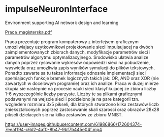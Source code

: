 # impulseNeuronInterface
 Environment supporting AI network design and learning
 
[Praca_magisterska.pdf](https://github.com/PawelKozminskiPoznan/impulseNeuronInterface/files/8861002/Praca_magisterska.pdf)


Praca prezentuje program komputerowy z interfejsem graficznym umozliwiajacy uzytkownikowi
projektowanie sieci impulsujacej na dwóch zaimplementowanych zbiorach danych, modyfikacje
parametrów sieci i parametrów algorytmu optymalizacyjnego. Srodowisko ułatwia analize danych
poprzez rysowanie wykresów odpowiedzi sieci na pobudzenie, wyswietla oraz umozliwia
zapis wyników symulacji do plików tekstowych. Ponadto zawarte sa tu takze informacje odnosnie
implementacji sieci spełniajacych funkcje bramek logicznych takich jak: OR, AND oraz
XOR (nie zawartych w docelowym programie) oraz ich analize. Praca w duzej mierze skupia
sie nastepnie na procesie nauki sieci klasyfikujacej ze zbioru liczby 1-6 wyszczególnic liczby
parzyste. Liczby te sa plikami graficznymi podawanymi na wejscie sieci i podzielono je na pare
kategorii tzn. wzgledem rozmiaru 3x5 pikseli, dla których stworzono kilka zestawów liczb zniekształconych
poprzez zastosowanie skali szarosci oraz obrazów 28x28 pikseli dzielacych sie na
kilka zestawów ze zbioru MNIST.




https://user-images.githubusercontent.com/61986866/172604374-7eeaf194-c6d2-4af0-8b47-9bf7b445e04f.mp4

